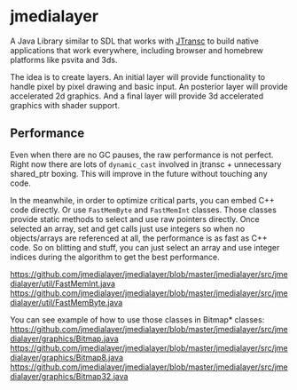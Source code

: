# jmedialayer

A Java Library similar to SDL that works with [JTransc](http://blog.jtransc.com/) to build native applications that work everywhere,
including browser and homebrew platforms like psvita and 3ds.

The idea is to create layers. An initial layer will provide functionality to handle pixel by pixel drawing and basic input. 
An posterior layer will provide accelerated 2d graphics.
And a final layer will provide 3d accelerated graphics with shader support.

## Performance

Even when there are no GC pauses, the raw performance is not perfect. Right now there are lots of `dynamic_cast` involved in jtransc + unnecessary shared_ptr boxing. This will improve in the future without touching any code.

In the meanwhile, in order to optimize critical parts, you can embed C++ code directly. Or use `FastMemByte` and `FastMemInt` classes. Those classes provide static methods to select and use raw pointers directly. Once selected an array, set and get calls just use integers so when no objects/arrays are referenced at all, the performance is as fast as C++ code. So on blitting and stuff, you can just select an array and use integer indices during the algorithm to get the best performance.

https://github.com/jmedialayer/jmedialayer/blob/master/jmedialayer/src/jmedialayer/util/FastMemInt.java
https://github.com/jmedialayer/jmedialayer/blob/master/jmedialayer/src/jmedialayer/util/FastMemByte.java

You can see example of how to use those classes in Bitmap* classes:
https://github.com/jmedialayer/jmedialayer/blob/master/jmedialayer/src/jmedialayer/graphics/Bitmap.java
https://github.com/jmedialayer/jmedialayer/blob/master/jmedialayer/src/jmedialayer/graphics/Bitmap8.java
https://github.com/jmedialayer/jmedialayer/blob/master/jmedialayer/src/jmedialayer/graphics/Bitmap32.java
